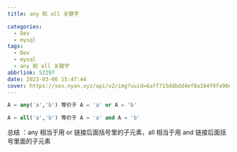 ```yaml
---
title: any 和 all 关键字

categories:
  - Dev
  - mysql
tags:
  - Dev
  - mysql
  - any 和 all 关键字
abbrlink: 52297
date: 2023-03-06 15:47:44
cover: https://sex.nyan.xyz/api/v2/img?uuid=6aff715ddbdd4ef8a184f9fa90e70db5
---
```


```sql
A = any('a','b') 等价于 A = 'a' or A = 'b'

A = all('a','b') 等价于 A = 'a' and A = 'b'
```

总结 ：any 相当于用 or 链接后面括号里的子元素，all 相当于用 and 链接后面括号里面的子元素